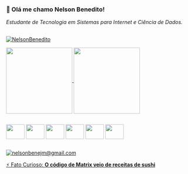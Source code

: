 ###  👋 Olá me chamo Nelson Benedito! 
_Estudante de Tecnologia em Sistemas para Internet e Ciência de Dados._

##

<link rel="stylesheet" href="https://cdn.jsdelivr.net/gh/devicons/devicon@v2.15.1/devicon.min.css">

<p align="left"> <a href="https://github.com/ryo-ma/github-profile-trophy"><img src="https://github-profile-trophy.vercel.app/?username=NelsonBenedito&theme=onestar&no-frame=true&no-bg=true&column=-1" alt="NelsonBenedito" /></a> </p>

<div >
    <a  href="https://github.com/NelsonBenedito">
        <img height="180em" align="center" src="https://github-readme-stats.vercel.app/api?username=NelsonBenedito&show_icons=true&theme=dark&hide_border=true&count_private=true" alt="">
        <img height="180em" align="center" src="https://github-readme-stats.vercel.app/api/top-langs/?username=NelsonBenedito&show_icons=true&theme=dark&hide_border=true" alt="">
</div>

##
   
    
 <div style="display:inline-block">
    <img align="center" height="40" width="50" src="https://cdn.jsdelivr.net/gh/devicons/devicon/icons/css3/css3-original.svg" /> 
    <img align="center" height="40" width="50" src="https://cdn.jsdelivr.net/gh/devicons/devicon/icons/html5/html5-original.svg" />
    <img align="center" height="40" width="50" src="https://cdn.jsdelivr.net/gh/devicons/devicon/icons/java/java-plain.svg" />
    <img align="center" height="40" width="50" src="https://cdn.jsdelivr.net/gh/devicons/devicon/icons/illustrator/illustrator-plain.svg" />
    <img align="center" height="40" width="50" src="https://cdn.jsdelivr.net/gh/devicons/devicon/icons/photoshop/photoshop-plain.svg" />
    <img align="center" height="40" width="50" src="https://cdn.jsdelivr.net/gh/devicons/devicon/icons/figma/figma-original.svg" />
</div>
 
##
     
 <div>
    <img href="mailto:nelsonbenejm@gmail.com" src="https://img.shields.io/badge/Gmail-D14836?style=for-the-badge&logo=gmail&logoColor=white" alt="nelsonbenejm@gmail.com">
</div>
    
⚡ Fato Curioso: **O código de Matrix veio de receitas de sushi**
